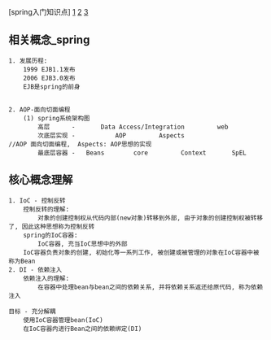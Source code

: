 [spring入门知识点]
    [1](#相关概念_spring)
    [2](#核心概念理解)
    [3](#快速流程_spring)

## 相关概念_spring

    1. 发展历程:
        1999 EJB1.1发布
        2006 EJB3.0发布
        EJB是spring的前身
        
    
    2. AOP-面向切面编程 
        (1) spring系统架构图
            高层      -       Data Access/Integration         web
            次底层实现 -           AOP         Aspects                   //AOP 面向切面编程,  Aspects: AOP思想的实现
            最底层容器 -   Beans        core         Context       SpEL

## 核心概念理解
    1. IoC - 控制反转
        控制反转的理解:
            对象的创建控制权从代码内部(new对象)转移到外部, 由于对象的创建控制权被转移了, 因此这种思想称为控制反转
        spring的IoC容器:
            IoC容器, 充当IoC思想中的外部
        IoC容器负责对象的创建, 初始化等一系列工作, 被创建或被管理的对象在IoC容器中被称为Bean
    2. DI - 依赖注入
        依赖注入的理解:
            在容器中处理bean与bean之间的依赖关系, 并将依赖关系返还给原代码, 称为依赖注入
    
    目标 - 充分解耦
        使用IoC容器管理bean(IoC)
        在IoC容器内进行Bean之间的依赖绑定(DI)
    

